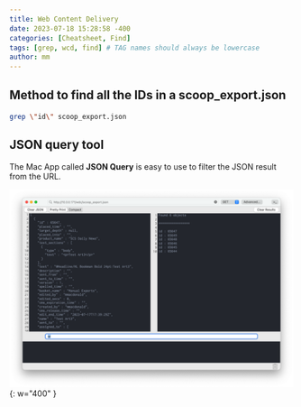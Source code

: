 ```yaml
---
title: Web Content Delivery
date: 2023-07-18 15:28:58 -400
categories: [Cheatsheet, Find]
tags: [grep, wcd, find] # TAG names should always be lowercase
author: mm
---
```

## Method to find all the IDs in a scoop_export.json 

```bash
grep \"id\" scoop_export.json
```

## JSON query tool

The Mac App called **JSON Query** is easy to use to filter the JSON result from the URL.

![JSON Query](/images/misc/jsonquery.png){: w="400" }

